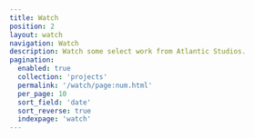 ```yaml
---
title: Watch
position: 2
layout: watch
navigation: Watch
description: Watch some select work from Atlantic Studios.
pagination:
  enabled: true
  collection: 'projects'
  permalink: '/watch/page:num.html'
  per_page: 10
  sort_field: 'date'
  sort_reverse: true
  indexpage: 'watch'
---
```

